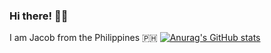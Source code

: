 ### Hi there! 👋🏻
I am Jacob from the Philippines 🇵🇭
[![Anurag's GitHub stats](https://github-readme-stats.vercel.app/api?username=cisjacob)](https://github.com/anuraghazra/github-readme-stats)
